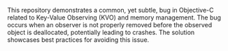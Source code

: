 This repository demonstrates a common, yet subtle, bug in Objective-C related to Key-Value Observing (KVO) and memory management.  The bug occurs when an observer is not properly removed before the observed object is deallocated, potentially leading to crashes. The solution showcases best practices for avoiding this issue.